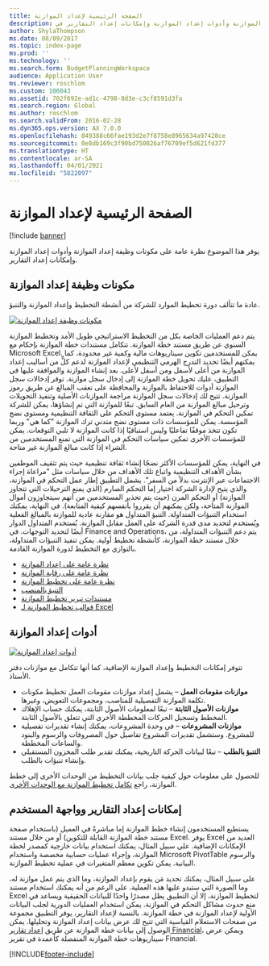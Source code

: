 ```yaml
---
title: الصفحة الرئيسية لإعداد الموازنة
description: يوفر هذا الموضوع نظرة عامة على مكونات وظيفة إعداد الموازنة وأدوات إعداد الموازنة وإمكانات إعداد التقارير في Microsoft Dynamics 365 Finance.
author: ShylaThompson
ms.date: 08/09/2017
ms.topic: index-page
ms.prod: ''
ms.technology: ''
ms.search.form: BudgetPlanningWorkspace
audience: Application User
ms.reviewer: roschlom
ms.custom: 106043
ms.assetid: 702f692e-ad1c-4798-8d3e-c3cf8591d3fa
ms.search.region: Global
ms.author: roschlom
ms.search.validFrom: 2016-02-28
ms.dyn365.ops.version: AX 7.0.0
ms.openlocfilehash: 049388c66fae193d2e7f8758e8965634a97428ce
ms.sourcegitcommit: 0e8db169c3f90bd750826af76709ef5d621fd377
ms.translationtype: HT
ms.contentlocale: ar-SA
ms.lasthandoff: 04/01/2021
ms.locfileid: "5822097"
---
```

# <a name="budgeting-home-page"></a>الصفحة الرئيسية لإعداد الموازنة

[!include [banner](../includes/banner.md)]

يوفر هذا الموضوع نظرة عامة على مكونات وظيفة إعداد الموازنة وأدوات إعداد الموازنة وإمكانات إعداد التقارير. 

<a name="components-of-budgeting-functionality"></a>مكونات وظيفة إعداد الموازنة
-------------------------------------

عادة ما تتألف دورة تخطيط الموارد للشركة من أنشطة التخطيط وإعداد الموازنة والتنبؤ.

[![مكونات وظيفة إعداد الموازنة](./media/budgeting-functionality-components.jpg)](./media/budgeting-functionality-components.jpg)

يتم دعم العمليات الخاصة بكل من التخطيط الاستراتيجي طويل الأمد وتخطيط الموازنة السنوي عن طريق مستند خطة الموازنة. تتكامل مستندات خطة الموازنة بإحكام مع Microsoft Excel. يمكن للمستخدمين تكوين سيناريوهات مالية وكمية غير محدودة، كما يمكنهم أيضًا تحديد التدرج الهرمي التنظيمي لإعداد الموازنة لدعم كلٍّ من أساليب إعداد الموازنة من أعلى لأسفل ومن أسفل لأعلى. بعد إنشاء الموازنة والموافقة عليها في التطبيق، عليك تحويل خطة الموازنة إلى إدخال سجل موازنة. توفر إدخالات سجل الموازنة أدوات للاحتفاظ بالموازنة والمحافظة على تعقب المبالغ عن طريق رموز الموازنة. تتيح لك إدخالات سجل الموازنة مراجعة الموازنات الأصلية وتنفيذ التحويلات وترحيل مبالغ الموازنة من العام السابق. تبعًا للموازنة التي تم إنشاؤها، يمكن للشركة تمكين التحكم في الموازنة. يعتمد مستوى التحكم على الثقافة التنظيمية ومستوى نضج المؤسسة. يمكن للمؤسسات ذات مستوى نضج متدني ترك الموازنة "كما هي" وربما تكون تتخذ موقفًا تفاعليًا وليس استباقيًا إذا كانت الموازنة لا تلبي التوقعات. يمكن للمؤسسات الأخرى تمكين سياسات التحكم في الموازنة التي تمنع المستخدمين من الشراء إذا كانت مبالغ الموازنة غير متاحة.

في النهاية، يمكن للمؤسسات الأكثر نضجًا إنشاء ثقافة تنظيمية حيث يتم تثقيف الموظفين بشأن الأهداف التنظيمية واتباع تلك الأهداف من خلال سياسات مثل "مراعاة إجراء الاجتماعات عبر الإنترنت بدلاً من السفر". يشمل التطبيق إطار عمل التحكم في الموازنة، والذي يتيح لإدارة الشركة اختيار إما التحكم الصارم (الذي يمنع الترحيلات التي تتجاوز الموازنة) أو التحكم المرن (حيث يتم تحذير المستخدمين من أنهم سيتجاوزون أموال الموازنة المتاحة، ولكن يمكنهم أن يقرروا بأنفسهم كيفية المتابعة). في النهاية، يمكنك استخدام التنبؤات المتداولة. التنبؤ المتداول هو مقارنة عادية للموازنة بالمبالغ الفعلية ويُستخدم لتحديد مدى قدرة الشركة على العمل مقابل الموازنة. يُستخدم المتداول الدوار أيضًا لتحديد التوجهات. في Finance and Operations، يتم دعم التنبؤات المتداولة، من خلال مستند خطة الموازنة، كأنشطة تخطيط أولية. يمكن تنفيذ التنبؤات المتداولة، بالتوازي مع التخطيط لدورة الموازنة القادمة.

-   [نظرة عامة على إعداد الموازنة](basic-budgeting-overview-configuration.md)
-   [نظرة عامة على رقابة الموازنة](budget-control-overview-configuration.md)
-   [نظرة عامة على تخطيط الموازنة](budget-planning-overview-configuration.md)
-   [التنبؤ بالمنصب](position-forecasting.md)
-   [مستندات تبرير تخطيط الموازنة](budget-planning-justification-docs.md)
-   [قوالب تخطيط الموازنة لـ Excel](budget-planning-excel-templates.md)

## <a name="budgeting-tools"></a>أدوات إعداد الموازنة
[![أدوات إعداد الموازنة](./media/budgeting-tools.jpg)](./media/budgeting-tools.jpg) 

تتوفر إمكانات التخطيط وإعداد الموازنة الإضافية، كما أنها تتكامل مع موازنات دفتر الأستاذ.

-   **موازنات مقومات العمل** – يشمل إعداد موازنات مقومات العمل تخطيط مكونات تكلفة الموازنة التفصيلية للمناصب، ومجموعات التعويض، وغيرها.
-   **موازنات الأصول الثابتة** – تبعًا لمعلومات الأصول الثابتة، يمكنك حساب الإهلاك المخطط وتسجيل الحركات المخططة الأخرى التي تتعلق بالأصول الثابتة.
-   **موازنات المشروعات** – في وحدة المشروعات، يمكنك إنشاء تقديرات تفصيلية للمشروع. وستشمل تقديرات المشروع تفاصيل حول المصروفات والرسوم والبنود والساعات المخططة.
-   **التنبؤ بالطلب** – تبعًا لبيانات الحركة التاريخية، يمكنك تقدير طلب المخزون المستقبلي وإنشاء تنبؤات بالطلب.

للحصول على معلومات حول كيفية جلب بيانات التخطيط من الوحدات الأخرى إلى خطط الموازنة، راجع [تكامل تخطيط الموازنة مع الوحدات الأخرى](budget-planning-integration-other-modules.md).

## <a name="user-interface-and-reporting-capabilities"></a>إمكانات إعداد التقارير وواجهة المستخدم
يستطيع المستخدمون إنشاء خطط الموازنة إما مباشرةً في العميل (باستخدام صفحة مستند خطة الموازنة القابلة للتكوين) أو من خلال مستند Excel. يوفر Excel العديد من الإمكانات الإضافية. على سبيل المثال، يمكنك استخدام بيانات خارجية كمصدر لخطة الموازنة، وإجراء عمليات حسابية مخصصة واستخدام Microsoft PivotTable والرسوم البيانية. يمكن تكوين معظم المتغيرات في عملية تخطيط الموازنة. 

على سبيل المثال، يمكنك تحديد مَن يقوم بإعداد الموازنة، وما الذي يتم عمل موازنة له، وما الصورة التي ستبدو عليها هذه العملية. على الرغم من أنه يمكنك استخدام مستند Excel لتخطيط الموازنة، إلا أن التطبيق يظل مصدرًا واحدًا للبيانات الحقيقية ويساعد في منع حدوث مشاكل التحكم في الموازنة. يمكن استخدام العمليات الدورية لجلب البيانات الأولية لإعداد الموازنة في خطة الموازنة. بالنسبة لإعداد التقارير، يوفر التطبيق مجموعة من صفحات الاستعلام القياسية التي تتيح لك عرض بيانات إعداد الموازنة وتحليلها. يمكن الوصول إلى بيانات خطة الموازنة عن طريق [إعداد تقارير Financial](../general-ledger/financial-reporting-getting-started.md)، ويمكن عرض سيناريوهات خطة الموازنة المنفصلة كأعمدة في تقرير Financial.








[!INCLUDE[footer-include](../../includes/footer-banner.md)]